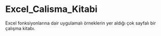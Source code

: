 # Excel_Calisma_Kitabi
Excel fonksiyonlarına dair uygulamalı örneklerin yer aldığı çok sayfalı bir çalışma kitabı.
